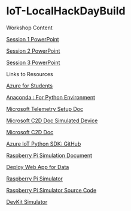 # IoT-LocalHackDayBuild
Workshop Content

[Session 1 PowerPoint](https://stdntpartners-my.sharepoint.com/:p:/g/personal/ritvi_mishra_studentambassadors_com/EVUnbSFeMQZFh451RV8-7-UBMfdpy1fc4P03iBhbxUw6UA?e=e9zoRd)

[Session 2 PowerPoint](https://stdntpartners-my.sharepoint.com/:p:/g/personal/ritvi_mishra_studentambassadors_com/EcfXs8sbkeJIjUBFpFTwGREBX7aOT2Ktjd7BG-P2T8RjhQ?e=fmnJlX)

[Session 3 PowerPoint](https://stdntpartners-my.sharepoint.com/:p:/g/personal/ritvi_mishra_studentambassadors_com/ESQSgsNOXKlCo0s5AOcmI38B7oud4ZDqky-GyK2HRfcU_g?e=JgAFs3)

Links to Resources

[Azure for Students](https://azure.microsoft.com/en-us/free/students)

[Anaconda : For Python Environment ](https://www.anaconda.com/products/individual)

[Microsoft Telemetry Setup Doc](https://docs.microsoft.com/en-us/azure/iot-develop/quickstart-send-telemetry-iot-hub?pivots=programming-language-python)

[Microsoft C2D Doc Simulated Device](https://docs.microsoft.com/en-us/azure/iot-hub/iot-hub-python-python-c2d#receive-messages-in-the-simulated-device-app)

[Microsoft C2D Doc](https://docs.microsoft.com/en-us/azure/iot-hub/iot-hub-python-python-c2d)

[Azure IoT Python SDK: GitHub](https://github.com/Azure-Samples/azure-iot-samples-python)

[Raspberry Pi Simulation Document](https://docs.microsoft.com/en-us/azure/iot-hub/iot-hub-vscode-iot-toolkit-cloud-device-messaging)

[Deploy Web App for Data](https://docs.microsoft.com/en-us/azure/iot-hub/iot-hub-live-data-visualization-in-web-apps)

[Raspberry Pi Simulator](https://azure-samples.github.io/raspberry-pi-web-simulator/#getstarted)

[Raspberry Pi Simulator Source Code](https://github.com/Azure-Samples/raspberry-pi-web-simulator)

[DevKit Simulator](https://azure-samples.github.io/iot-devkit-web-simulator/)
